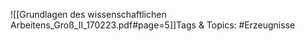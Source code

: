 
![[Grundlagen des wissenschaftlichen Arbeitens_Groß_II_170223.pdf#page=5]]Tags & Topics:
   #Erzeugnisse